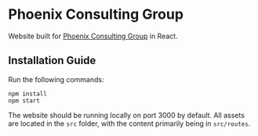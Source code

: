 # Phoenix Consulting Group

Website built for [Phoenix Consulting Group](http://phoenix.berkeley.edu/) in React.

## Installation Guide

Run the following commands:

```
npm install
npm start
```

The website should be running locally on port 3000 by default. All assets are located in the `src` folder, with the content primarily being in `src/routes`.
